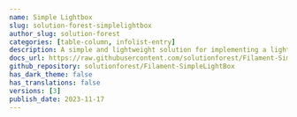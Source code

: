 ```yaml
---
name: Simple Lightbox
slug: solution-forest-simplelightbox
author_slug: solution-forest
categories: [table-column, infolist-entry]
description: A simple and lightweight solution for implementing a lightbox feature in your Filament admin panel
docs_url: https://raw.githubusercontent.com/solutionforest/Filament-SimpleLightBox/main/README.md
github_repository: solutionforest/Filament-SimpleLightBox
has_dark_theme: false
has_translations: false
versions: [3]
publish_date: 2023-11-17
---
```

